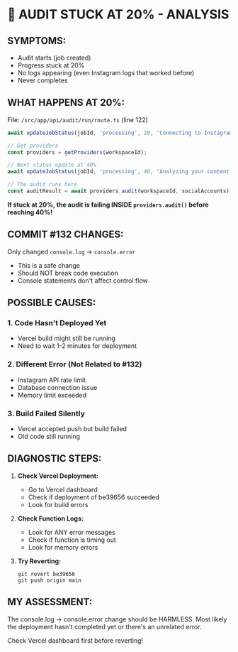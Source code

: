 # 🚨 AUDIT STUCK AT 20% - ANALYSIS

## SYMPTOMS:
- Audit starts (job created)
- Progress stuck at 20%
- No logs appearing (even Instagram logs that worked before)
- Never completes

## WHAT HAPPENS AT 20%:

File: `/src/app/api/audit/run/route.ts` (line 122)
```typescript
await updateJobStatus(jobId, 'processing', 20, 'Connecting to Instagram...');

// Get providers
const providers = getProviders(workspaceId);

// Next status update at 40%
await updateJobStatus(jobId, 'processing', 40, 'Analyzing your content...');

// The audit runs here
const auditResult = await providers.audit(workspaceId, socialAccounts);
```

**If stuck at 20%, the audit is failing INSIDE `providers.audit()` before reaching 40%!**

## COMMIT #132 CHANGES:

Only changed `console.log` → `console.error`
- This is a safe change
- Should NOT break code execution
- Console statements don't affect control flow

## POSSIBLE CAUSES:

### 1. Code Hasn't Deployed Yet
- Vercel build might still be running
- Need to wait 1-2 minutes for deployment

### 2. Different Error (Not Related to #132)
- Instagram API rate limit
- Database connection issue
- Memory limit exceeded

### 3. Build Failed Silently
- Vercel accepted push but build failed
- Old code still running

## DIAGNOSTIC STEPS:

1. **Check Vercel Deployment:**
   - Go to Vercel dashboard
   - Check if deployment of be39656 succeeded
   - Look for build errors

2. **Check Function Logs:**
   - Look for ANY error messages
   - Check if function is timing out
   - Look for memory errors

3. **Try Reverting:**
   ```
   git revert be39656
   git push origin main
   ```

## MY ASSESSMENT:

The console.log → console.error change should be HARMLESS.
Most likely the deployment hasn't completed yet or there's an unrelated error.

Check Vercel dashboard first before reverting!

